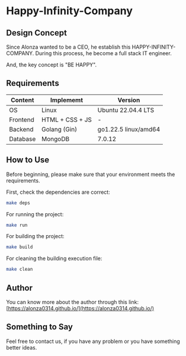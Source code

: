 # Happy-Infinity-Company

## Design Concept

Since Alonza wanted to be a CEO, he establish this HAPPY-INFINITY-COMPANY. During this process, he become a full stack IT engineer.

And, the key concept is "BE HAPPY".

## Requirements

| Content | Implememt | Version |
|-|-|-|
| OS | Linux | Ubuntu 22.04.4 LTS  |
| Frontend | HTML + CSS + JS |-|
| Backend | Golang (Gin) | go1.22.5 linux/amd64 |
| Database | MongoDB | 7.0.12 |

## How to Use

Before beginning, please make sure that your environment meets the requirements.

First, check the dependencies are correct:

```bash
make deps
```

For running the project:

```bash
make run
```

For building the project:

```bash
make build
```

For cleaning the building execution file:

```bash
make clean
```

## Author

You can know more about the author through this link: [https://alonza0314.github.io/](https://alonza0314.github.io/)

## Something to Say

Feel free to contact us, if you have any problem or you have something better ideas.
